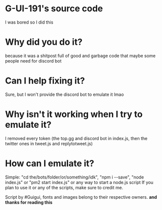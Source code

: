 # G-UI-191's source code
I was bored so I did this

# Why did you do it?
because it was a shitpost full of good and garbage code that maybe some people need for discord bot

# Can I help fixing it?
Sure, but I won't provide the discord bot to emulate it lmao

# Why isn't it working when I try to emulate it?
I removed every token (the top.gg and discord bot in index.js, then the twitter ones in tweet.js and replytotweet.js)

# How can I emulate it?
Simple: "cd the/bots/folder/or/something/idk", "npm i --save", "node index.js" or "pm2 start index.js" or any way to start a node.js script
If you plan to use it or any of the scripts, make sure to credit me.

Script by #Guigui, fonts and images belong to their respective owners.
**and thanks for reading this**